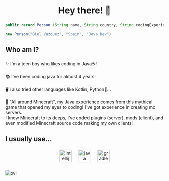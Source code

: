 
<h1 align="center">Hey there! 👋</h1>

###

```java
public record Person (String name, String country, String codingExperience) {}

new Person("Biel Vazquez", "Spain", "Java Dev")
```

###

<h2 align="left">Who am I?</h2>

###

<p align="left">✨  I'm a teen boy who likes coding in Java☕!<br><br>📚  I've been coding java for almost 4 years!<br><br>🖥  I also tried other languages like Kotlin, Python🐍...<br><br>🎲  "All around Minecraft", my Java experience comes from this mythical game that opened my eyes to coding! I've got experience in creating mc servers.<br>I know Minecraft to its deeps, i've coded plugins (server), mods (client), and even modified Minecraft source code making my own clients!</p>

###

<h2 align="left">I usually use...</h2>

###

<div align="center">
  <img src="https://cdn.jsdelivr.net/gh/devicons/devicon/icons/intellij/intellij-original.svg" height="40" alt="intellij logo"  />
  <img width="12" />
  <img src="https://cdn.jsdelivr.net/gh/devicons/devicon/icons/java/java-original.svg" height="40" alt="java logo"  />
  <img width="12" />
  <img src="https://cdn.simpleicons.org/gradle/02303A" height="40" alt="gradle logo"  />
</div>

###

<img align="center" src="https://github-readme-stats.vercel.app/api/top-langs?username=devvazquez&show_icons=true&locale=en&layout=compact&theme=chartreuse-dark" alt="ovi" />

###
